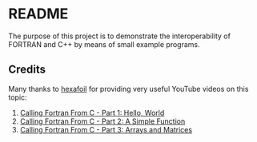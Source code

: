 README
======

The purpose of this project is to demonstrate the interoperability of FORTRAN and C++ by means of
small example programs.

Credits
-------

Many thanks to [hexafoil](https://www.youtube.com/channel/UCxyrnOWKQ6BJVGurA3vOMWA) for
providing very useful YouTube videos on this topic:

1. [Calling Fortran From C - Part 1: Hello, World ](https://youtu.be/urcy6-kXZDw)
2. [Calling Fortran From C - Part 2: A Simple Function](https://youtu.be/LmVUTWQDdC4)
3. [Calling Fortran From C - Part 3: Arrays and Matrices](https://youtu.be/_h8eZ7vI_uw)
